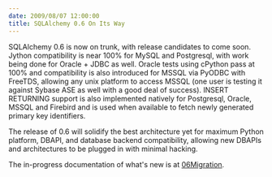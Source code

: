 ```yaml
---
date: 2009/08/07 12:00:00
title: SQLAlchemy 0.6 On Its Way
---
```

SQLAlchemy 0.6 is now on trunk, with release candidates to come soon.   Jython compatibility
is near 100% for MySQL and Postgresql, with work being done for Oracle + JDBC as well.
Oracle tests using cPython pass at 100% and compatibility is also introduced for MSSQL
via PyODBC with FreeTDS, allowing any unix platform to access MSSQL (one user is testing
it against Sybase ASE as well with a good deal of success).  INSERT RETURNING support
is also implemented natively for Postgresql, Oracle, MSSQL and Firebird and is used when
available to fetch newly generated primary key identifiers.

The release of 0.6 will solidify the best architecture yet for maximum Python platform, DBAPI,
and database backend compatibility, allowing new DBAPIs and architectures to be plugged in
with minimal hacking.

The in-progress documentation of what's new is at <a href="/trac/wiki/06Migration">06Migration</a>.

